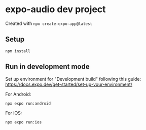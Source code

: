 # expo-audio dev project

Created with `npx create-expo-app@latest`

## Setup

```shell
npm install
```

## Run in development mode

Set up environment for "Development build" following this
guide: https://docs.expo.dev/get-started/set-up-your-environment/

For Android:

```shell
npx expo run:android
```

For iOS:

```shell
npx expo run:ios
```